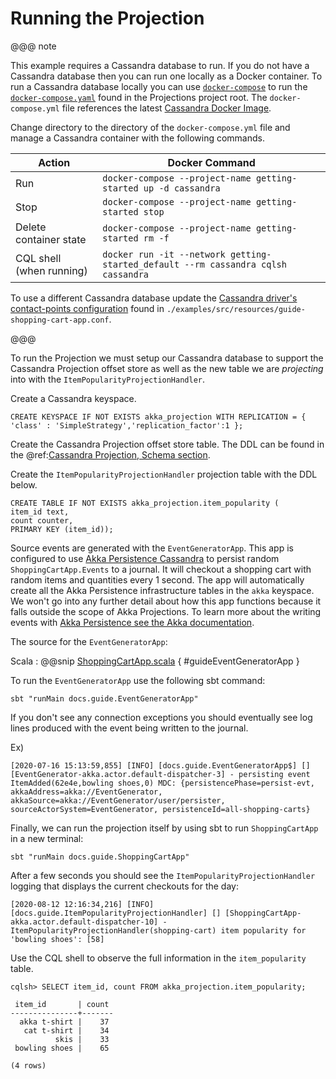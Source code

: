 # Running the Projection

@@@ note

This example requires a Cassandra database to run. 
If you do not have a Cassandra database then you can run one locally as a Docker container.
To run a Cassandra database locally you can use [`docker-compose`](https://docs.docker.com/compose/) to run the [`docker-compose.yaml`](https://github.com/akka/akka-projection/blob/master/docker-compose.yml) found in the Projections project root.
The `docker-compose.yml` file references the latest [Cassandra Docker Image](https://hub.docker.com/_/cassandra).

Change directory to the directory of the `docker-compose.yml` file and manage a Cassandra container with the following commands.

| Action                   | Docker Command |
|--------------------------|----------------|
| Run                      | `docker-compose --project-name getting-started up -d cassandra` |
| Stop                     | `docker-compose --project-name getting-started stop` |
| Delete container state   | `docker-compose --project-name getting-started rm -f` |
| CQL shell (when running) | `docker run -it --network getting-started_default --rm cassandra cqlsh cassandra` |

To use a different Cassandra database update the [Cassandra driver's contact-points configuration](https://doc.akka.io/docs/akka-persistence-cassandra/current/configuration.html#contact-points-configuration) found in `./examples/src/resources/guide-shopping-cart-app.conf`.

@@@

To run the Projection we must setup our Cassandra database to support the Cassandra Projection offset store as well as the new table we are _projecting_ into with the `ItemPopularityProjectionHandler`.

Create a Cassandra keyspace.

```
CREATE KEYSPACE IF NOT EXISTS akka_projection WITH REPLICATION = { 'class' : 'SimpleStrategy','replication_factor':1 };
```

Create the Cassandra Projection offset store table.
The DDL can be found in the @ref:[Cassandra Projection, Schema section](../cassandra.md#schema).

Create the `ItemPopularityProjectionHandler` projection table with the DDL below.

```
CREATE TABLE IF NOT EXISTS akka_projection.item_popularity (
item_id text,
count counter,
PRIMARY KEY (item_id));
```

Source events are generated with the `EventGeneratorApp`.
This app is configured to use [Akka Persistence Cassandra](https://doc.akka.io/docs/akka-persistence-cassandra/current/index.html) to persist random `ShoppingCartApp.Events` to a journal.
It will checkout a shopping cart with random items and quantities every 1 second.
The app will automatically create all the Akka Persistence infrastructure tables in the `akka` keyspace.
We won't go into any further detail about how this app functions because it falls outside the scope of Akka Projections.
To learn more about the writing events with [Akka Persistence see the Akka documentation](https://doc.akka.io/docs/akka/current/typed/index-persistence.html).

The source for the `EventGeneratorApp`:

Scala
:  @@snip [ShoppingCartApp.scala](/examples/src/test/scala/docs/guide/EventGeneratorApp.scala) { #guideEventGeneratorApp }

To run the `EventGeneratorApp` use the following sbt command:

<!-- run from repo:
sbt "examples/test:runMain docs.guide.EventGeneratorApp"
-->
```shell
sbt "runMain docs.guide.EventGeneratorApp"
```

If you don't see any connection exceptions you should eventually see log lines produced with the event being written to the journal.

Ex)

<!-- FIXME: update when event generator app updated to persist to cart id persistenceids -->
```shell
[2020-07-16 15:13:59,855] [INFO] [docs.guide.EventGeneratorApp$] [] [EventGenerator-akka.actor.default-dispatcher-3] - persisting event ItemAdded(62e4e,bowling shoes,0) MDC: {persistencePhase=persist-evt, akkaAddress=akka://EventGenerator, akkaSource=akka://EventGenerator/user/persister, sourceActorSystem=EventGenerator, persistenceId=all-shopping-carts}
```

Finally, we can run the projection itself by using sbt to run `ShoppingCartApp` in a new terminal:

<!-- run from repo:
sbt "examples/test:runMain docs.guide.ShoppingCartApp"
-->
```shell
sbt "runMain docs.guide.ShoppingCartApp"
```

After a few seconds you should see the `ItemPopularityProjectionHandler` logging that displays the current checkouts for the day:

```shell
[2020-08-12 12:16:34,216] [INFO] [docs.guide.ItemPopularityProjectionHandler] [] [ShoppingCartApp-akka.actor.default-dispatcher-10] - ItemPopularityProjectionHandler(shopping-cart) item popularity for 'bowling shoes': [58]
```

Use the CQL shell to observe the full information in the `item_popularity` table.

```
cqlsh> SELECT item_id, count FROM akka_projection.item_popularity;

 item_id       | count
---------------+-------
  akka t-shirt |    37
   cat t-shirt |    34
          skis |    33
 bowling shoes |    65

(4 rows)

```
